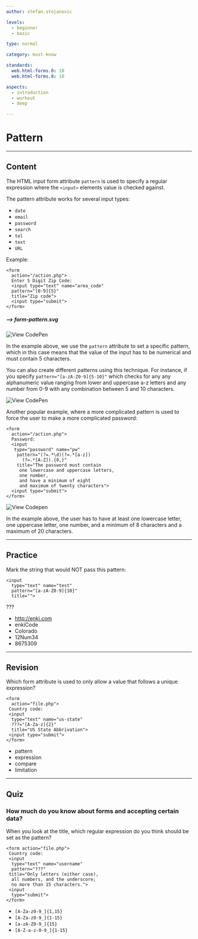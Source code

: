 ```yaml
---
author: stefan.stojanovic

levels:
  - beginner
  - basic

type: normal

category: must-know

standards:
  web.html-forms.0: 10
  web.html-forms.8: 10

aspects:
  - introduction
  - workout
  - deep

---
```

# Pattern
---
## Content

The HTML input form attribute `pattern` is used to specify a regular expression where the `<input>` elements value is checked against.

The pattern attribute works for several input types:
 - `date`
 - `email`
 - `password`
 - `search`
 - `tel`
 - `text`
 - `URL`

Example:
```
<form
  action="/action.php">
  Enter 5 Digit Zip Code:
  <input type="text" name="area_code"
  pattern="[0-9]{5}"
  title="Zip code">
  <input type="submit">
</form>
```

##### --> form-pattern.svg 

![View CodePen](https://codepen.io/enkidevs/pen/OErEda)

In the example above, we use the `pattern` attribute to set a specific pattern, which in this case means that the value of the input has to be numerical and must contain 5 characters.

You can also create different patterns using this technique. For instance, if you specify `pattern="[a-zA-Z0-9]{5-10}"` which checks for any any alphanumeric value ranging from lower and uppercase a-z letters and any number from 0-9 with any combination between 5 and 10 characters.

![View CodePen](https://codepen.io/enkidevs/pen/vaBvBG)

Another popular example, where a more complicated pattern is used to force the user to make a more complicated password:

```
<form
  action="/action.php">
  Password:
  <input
   type="password" name="pw"
    pattern="(?=.*\d)(?=.*[a-z])
      (?=.*[A-Z]).{8,}"
    title="The password must contain
     one lowercase and uppercase letters,
     one number,
     and have a minimum of eight
     and maximum of twenty characters">
  <input type="submit">
</form>
```
![View Codepen](https://codepen.io/enkidevs/pen/aKPaRg)

In the example above, the user has to have at least one lowercase letter, one uppercase letter, one number, and a minimum of 8 characters and a maximum of 20 characters.

---
## Practice

Mark the string that would NOT pass this pattern:

```
<input
  type="text" name="test"
  pattern="[a-zA-Z0-9]{10}"
  title="">
```

???

* http://enki.com
* enkiCode
* Colorado
* 12Num34
* 8675309


---
## Revision

Which form attribute is used to only allow a value that follows a unique expression?

```
<form
  action="file.php">
 Country code:
 <input
  type="text" name="us-state"
  ???="[A-Za-z]{2}"
  title="US State Abbrivation">
 <input type="submit">
</form>
```

* pattern
* expression
* compare
* limitation

---
## Quiz

### How much do you know about forms and accepting certain data?

When you look at the title, which regular expression do you think should be set as the pattern?

```
<form action="file.php">
 Country code:
 <input
  type="text" name="username"
  pattern="???"
 title="Only letters (either case),
  all numbers, and the underscore;
  no more than 15 characters.">
 <input
  type="submit">
</form>
```

* `[A-Za-z0-9_]{1,15}`
* `[A-Za-z0-9_]{1-15}`
* `[a-zA-Z0-9_]{15}`
* `[A-Z-a-z-0-9_]{1-15}`
